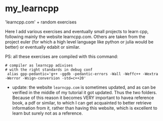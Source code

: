 # my_learncpp
'learncpp.com' + random exercises

Here I add various exercises and eventually small projects to learn cpp, following mainly the website learncpp.com. Others are taken from the project euler (for which a high level language like python or julia would be better) or eventually edabit or similar.

PS: all these exercises are compiled with this command:
```
# compiler as learncpp adivises
# with the right standards in debug conf
 alias gpp-pedantic='g++ -ggdb -pedantic-errors -Wall -Weffc++ -Wextra -Werror -Wsign-conversion -std=c++20'
```

- update: the website `learncpp.com` is sometimes updated, and as can be verified in the middle of my tutorial it got updated. Thus the two folders. Because of this reason it becomes VERY important to havea  reference book, a pdf or similar, to which I can get acquainted to better retrieve information from it, rather than having this website, which is excellent to learn but surely not as a reference.